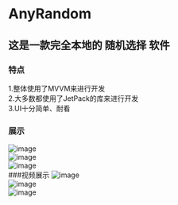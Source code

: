 # AnyRandom
## 这是一款完全本地的 随机选择 软件
### 特点<br>
  1.整体使用了MVVM来进行开发<br>
  2.大多数都使用了JetPack的库来进行开发<br>
  3.UI十分简单、耐看<br>
  
 ### 展示
 ![image](https://github.com/brokes6/DaliDali/blob/master/app/src/showImage/photo_1.jpg)<br>
 ![image](https://github.com/brokes6/DaliDali/blob/master/app/src/showImage/photo_2.jpg)<br>
 ![image](https://github.com/brokes6/DaliDali/blob/master/app/src/showImage/photo_3.jpg)<br>
 ###视频展示
 ![image](https://github.com/brokes6/DaliDali/blob/master/app/src/showImage/home.gif)<br>
 ![image](https://github.com/brokes6/DaliDali/blob/master/app/src/showImage/add.gif)<br>
 ![image](https://github.com/brokes6/DaliDali/blob/master/app/src/showImage/random.gif)<br>
